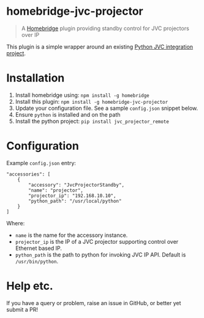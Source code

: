 # homebridge-jvc-projector
> A [Homebridge](https://github.com/nfarina/homebridge) plugin providing standby control for JVC projectors over IP

This plugin is a simple wrapper around an existing [Python JVC integration project](https://github.com/bezmi/jvc_projector).

# Installation
1. Install homebridge using: `npm install -g homebridge`
1. Install this plugin: `npm install -g homebridge-jvc-projector`
1. Update your configuration file. See a sample `config.json` snippet below.
1. Ensure `python` is installed and on the path
2. Install the python project: `pip install jvc_projector_remote`

# Configuration
Example `config.json` entry:

```
"accessories": [
    {
        "accessory": "JvcProjectorStandby",
        "name": "projector",
        "projector_ip": "192.168.10.10",
        "python_path": "/usr/local/python"
    }
]
```
Where:

* `name` is the name for the accessory instance.
* `projector_ip` is the IP of a JVC projector supporting control over Ethernet based IP.
* `python_path` is the path to python for invoking JVC IP API. Default is `/usr/bin/python`.

# Help etc.

If you have a query or problem, raise an issue in GitHub, or better yet submit a PR!

